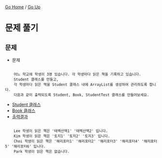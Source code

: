 [Go Home](https://github.com/devJRL/CodeLab-JAVA-Basic#codelab-java-basic) / [Go Up](..#5-문제-풀기)

# 문제 풀기

## 문제

- 문제

```

	어느 학교에 학생이 3명 있습니다. 각 학생마다 읽은 책을 기록하고 있습니다.
	Student 클래스를 만들고,
	각 학생마다 읽은 책을 Student 클래스 내에 ArrayList를 생성하여 관리하도록 합니다.
	다음과 같이 출력되도록 Student, Book, StudentTest 클래스를 만들어보세요.

```

- [Student 클래스](./Student.java#L8)
- [Book 클래스](./Book.java#L6)
- [출력결과](./StudentTest.java)

```

	Lee 학생이 읽은 책은 '태백산맥1' '태백산맥2' 입니다.
	Kim 학생이 읽은 책은 '토지1' '토지2' '토지3' 입니다.
	Choi 학생이 읽은 책은 '해리포터1' '해리포터2' '해리포터3' '해리포터4' '해리포터5' '해리포터6' 입니다.
	Park 학생이 읽은 책은 없습니다.

```